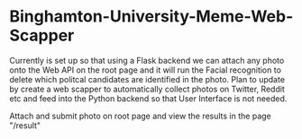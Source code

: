 # Binghamton-University-Meme-Web-Scapper

Currently is set up so that using a Flask backend we can attach any photo onto the Web API on the root page and it will run the
Facial recognition to delete which politcal candidates are identified in the photo. Plan to update by create a web scapper
to automatically collect photos on Twitter, Reddit etc and feed into the Python backend so that User Interface is not needed.

Attach and submit photo on root page and view the results in the page "/result"



